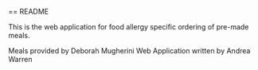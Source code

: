 == README

This is the web application for food allergy specific ordering of pre-made meals.  

Meals provided by Deborah Mugherini
Web Application written by Andrea Warren

